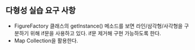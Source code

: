 ## 다형성 실습 요구 사항

- FigureFactory 클래스의 getInstance() 메소드를 보면 라인/삼각형/사각형을 구분하기 위해 if문을 사용하고 있다. if문 제거해 구현 가능하도록 한다.
- Map Collection을 활용한다.